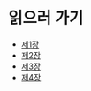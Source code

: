 # 읽으러 가기
* [제1장](/Jikan/ReadStart/Itchi)
* [제2장](/Jikan/ReadStart/Ni)
* [제3장](/Jikan/ReadStart/San)
* [제4장](/Jikan/ReadStart/Si)
